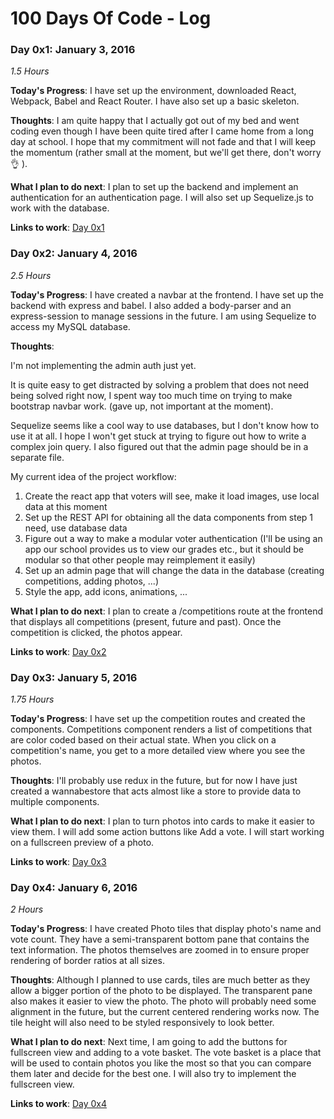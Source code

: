 # 100 Days Of Code - Log

### Day 0x1: January 3, 2016
*1.5 Hours*

**Today's Progress**: I have set up the environment, downloaded React, Webpack, Babel and React Router. I have also set up a basic skeleton.

**Thoughts**: I am quite happy that I actually got out of my bed and went coding even though I have been quite tired after I came home from a long day at school. I hope that my commitment will not fade and that I will keep the momentum (rather small at the moment, but we'll get there, don't worry 👌 ).

**What I plan to do next**: I plan to set up the backend and implement an authentication for an authentication page. I will also set up Sequelize.js to work with the database.

**Links to work**:
[Day 0x1](https://github.com/narudesu/photo-voter/tree/9cbf05e6d6c34d92709d4beadcb63744024eb7d5)

### Day 0x2: January 4, 2016
*2.5 Hours*

**Today's Progress**: I have created a navbar at the frontend. I have set up the backend with express and babel. I also added a body-parser and an express-session to manage sessions in the future. I am using Sequelize to access my MySQL database.

**Thoughts**:

I'm not implementing the admin auth just yet.

It is quite easy to get distracted by solving a problem that does not need being solved right now, I spent way too much time on trying to make bootstrap navbar work. (gave up, not important at the moment).

Sequelize seems like a cool way to use databases, but I don't know how to use it at all. I hope I won't get stuck at trying to figure out how to write a complex join query. I also figured out that the admin page should be in a separate file.

My current idea of the project workflow:
1. Create the react app that voters will see, make it load images, use local data at this moment
2. Set up the REST API for obtaining all the data components from step 1 need, use database data
3. Figure out a way to make a modular voter authentication (I'll be using an app our school provides us to view our grades etc., but it should be modular so that other people may reimplement it easily)
4. Set up an admin page that will change the data in the database (creating competitions, adding photos, ...)
5. Style the app, add icons, animations, ...

**What I plan to do next**: I plan to create a /competitions route at the frontend that displays all competitions (present, future and past). Once the competition is clicked, the photos appear.

**Links to work**:
[Day 0x2](https://github.com/narudesu/photo-voter/tree/bca6be93d221cab3ef4aa50dd3ba07bc51ab0ed6)

### Day 0x3: January 5, 2016
*1.75 Hours*

**Today's Progress**: I have set up the competition routes and created the components. Competitions component renders a list of competitions that are color coded based on their actual state. When you click on a competition's name, you get to a more detailed view where you see the photos.

**Thoughts**: I'll probably use redux in the future, but for now I have just created a wannabestore that acts almost like a store to provide data to multiple components.

**What I plan to do next**: I plan to turn photos into cards to make it easier to view them. I will add some action buttons like Add a vote. I will start working on a fullscreen preview of a photo.

**Links to work**:
[Day 0x3](https://github.com/narudesu/photo-voter/tree/8860d9b38f1a9efe57e23cd5b575c57ab4539beb)

### Day 0x4: January 6, 2016
*2 Hours*

**Today's Progress**: I have created Photo tiles that display photo's name and vote count. They have a semi-transparent bottom pane that contains the text information. The photos themselves are zoomed in to ensure proper rendering of border ratios at all sizes.

**Thoughts**: Although I planned to use cards, tiles are much better as they allow a bigger portion of the photo to be displayed. The transparent pane also makes it easier to view the photo. The photo will probably need some alignment in the future, but the current centered rendering works now. The tile height will also need to be styled responsively to look better.

**What I plan to do next**: Next time, I am going to add the buttons for fullscreen view and adding to a vote basket. The vote basket is a place that will be used to contain photos you like the most so that you can compare them later and decide for the best one. I will also try to implement the fullscreen view.

**Links to work**:
[Day 0x4](https://github.com/narudesu/photo-voter/tree/791df4c8ea7376e66b5e7f8c9985fc3c0096ac8f)

<!-- ### Day 0x1: January 3, 2016
*1.5 Hours*

**Today's Progress**:

**Thoughts**:

**What I plan to do next**:

**Links to work**:
[Day 0x1]() -->
